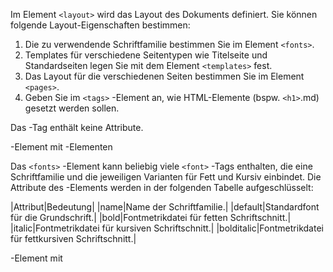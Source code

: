 
Im Element `<layout>` wird das Layout des Dokuments definiert. Sie können folgende Layout-Eigenschaften bestimmen:

1.  Die zu verwendende Schriftfamilie bestimmen Sie im Element `<fonts>`.
2.  Templates für verschiedene Seitentypen wie Titelseite und Standardseiten legen Sie mit dem Element `<templates>` fest.
3.  Das Layout für die verschiedenen Seiten bestimmen Sie im Element `<pages>`.
4.  Geben Sie im `<tags>` -Element an, wie HTML-Elemente (bspw. `<h1>`.md) gesetzt werden sollen.

Das <layout>-Tag enthält keine Attribute.

<fonts>-Element mit <font>-Elementen

Das `<fonts>` -Element kann beliebig viele `<font>` -Tags enthalten, die eine Schriftfamilie und die jeweiligen Varianten für Fett und Kursiv einbindet. Die Attribute des <font>-Elements werden in der folgenden Tabelle aufgeschlüsselt:

|Attribut|Bedeutung|
|name|Name der Schriftfamilie.|
|default|Standardfont für die Grundschrift.|
|bold|Fontmetrikdatei für fetten Schriftschnitt.|
|italic|Fontmetrikdatei für kursiven Schriftschnitt.|
|bolditalic|Fontmetrikdatei für fettkursiven Schriftschnitt.|

<templates>-Element mit <template>-Elementen

Das `<templates>` -Element kann beliebig viele `<template>` -Elemente enthalten, die eine bestimmte Seite der PDF-Musterdatei ansprechen. Ein <template>-Element entspricht damit einer Seitenvorlage. Jedes `<template>` -Element erhält dabei einen eindeutigen Namen, um die Seitenvorlage ansprechen zu können.

Anhand des Wertes im Attribut `name` können Sie im Inhaltsbereich (siehe [Inhaltsbereich](/Inhaltsbereich.md).md) das entsprechende Template auswählen. Wenn Sie Inhalte einbinden, ordnen Sie über das `name` -Attribut die Inhalte der entsprechenden Seite in der PDF-Musterdatei zu. Die Attribute des `<template>` -Elements sind in der folgenden Tabelle aufgeschlüsselt:

|Attribut|Bedeutung|
|name|Eindeutiger Bezeichner für diese Seitenvorlage|
|file|Name der PDF-Musterdatei. Die Pfadangabe erfolgt relativ zum Verzeichnis des XSLT-Templates. Im Demotemplate handelt es sich um das Unterverzeichnis mit dem Namen `template/`.|
|page|Seitennummer, beginnend mit 1.|

<tags>-Element

Das `<layout>` -Element kann optional auch ein `<tags>` -Element enthalten, mit dem Sie ausgewählten Tags eine Schrift in bestimmter Größe, bestimmtem Gewicht und Stil zuweisen. Das `<tags>` -Element enthält dabei einzelne `<tag>` -Elemente, in denen Sie den gewünschten Tag auswählen.

<tag>-Element

Mit dem `<tag>` -Element wählen Sie ein HTML-Tag aus und können bestimmen, mit welchem Schriftschnitt der Inhalt dieses Tags formatiert werden soll. Die Attribute des `<tag>` -Elements sind in der folgenden Tabelle aufgeschlüsselt:

|Attribut|Bedeutung|
|name|Name des HTML-Tags, das formatiert werden soll.|
|font|Schriftschnitt, der dem Tag zugeordnet werden soll. Die Angaben sind:

1.  Schriftfamilie, alternativ „serif“ für Serifenschrift, „non serif“ für serifenlose Schrift.
2.  Schriftgröße in Punkt (pt).
3.  Schriftform:
    1.  *italic*: Kursiv.
    2.  *bold*: Fett.
    3.  *bolditalic*: Fettkursiv.|

<pages>-Element

Das `<pages>` -Element dient dazu, die Grundschrift sowie die Seitenränder zu bestimmen. In der folgenden Tabelle sind die Attribute des `<pages>` -Elements aufgeschlüsselt:

|Attribut|Bedeutung|
|font|Eindeutiger Bezeichner für diese Seitenvorlage|
|margin|Die angegebenen vier Werte bestimmen die Seitenränder. Die vier Werte stehen für den Abstand des Inhaltes von *oben*, *rechts*, *unten* und *links*.|
|align|Ausrichtung des Textes. Der angegebene Wert kann durch align-Attribute in Elementen aus dem Inhaltsbereich überlagert werden. Mögliche Werte sind:

1.  left
2.  center
3.  right
4.  justify|

<page>-Element

Das <pages>-Element enthält beliebig viele `<page>` -Elemente. Mit einem `<page>` -Element bestimmen Sie die Position von Inhalten auf der Seite. Sie können dabei bestimmte Seitentypen wie Titelseite, Standardseite oder Schluss-Seite unterscheiden. In der folgenden Tabelle sind die Attribute des `<page>` -Elements aufgeschlüsselt:

|Attribut|Bedeutung|
|name|Name dieser Seitenvorlage.|
|mode|„elements“, um in den Element-Modus umzuschalten, „default“, wenn die Seite Fließtext in `<column>` -Elementen enthalten soll.|
|template|Template-Definition auswählen. Der Wert muss dem *name* -Attribut eines `<template>` -Elements entsprechen.|
|font|Schrift der Seite festlegen. Die Angaben sind:

1.  Schriftfamilie
2.  Schriftgröße
3.  Schriftgewicht oder -stil ( `bold`, `italic`, `bolditalic`.md)|

<element>-Tag

Für die Titelseite können Sie den Titel sowie den Untertitel des Artikels in fest definierte Bereiche der Seite einfügen. Diese Bereiche bestimmen Sie Dabei mit `<element>` -Tags. Um `<element>` -Tags benutzen zu können, müssen Sie das `<page>` -Element in den Element-Modus ( `mode =
      "elements"`.md) umschalten. Die folgende Tabelle schlüsselt die Bedeutung der einzelnen Attribute auf:

|Attribut|Bedeutung|
|for|Name des aktuellen Elements.|
|margin|Position des Elements. Die Positionierung erfolgt über die Angabe des Seitenabstandes. Die vier Werte stehen für:

1.  oben
2.  rechts
3.  unten
4.  links|
|align|Ausrichtung der Texte, die in diese Seite eingebunden werden. Mögliche Werte:

1.  right
2.  center
3.  left
4.  justify|

<column>-Element

Standardmäßig wird Fließtext in Spalten (auch Kolumnen genannt) gesetzt. Eine Seite kann dabei nur aus einer einzigen Spalte bestehen oder beliebig viele zusätzliche Spalten haben. Die einzelnen Spalten einer Seite werden dabei von links nach rechts aufgefüllt. Sobald eine Spalte keinen Platz mehr hat, werden die Inhalte in die folgende Spalte gesetzt. Wenn die letzte Spalte einer Seite voll ist, wird ein Seitenumbruch eingefügt, sodass wieder mit einer neuen Seite begonnen wird.

Die Abstände sowie die Textausrichtung einer Spalte können Sie mit dem `<column>` -Element bestimmen. Die Attribute dieses Elements werden in der folgenden Tabelle erläutert:

|Attribut|Bedeutung|
|margin|Abstand zu den Seitenrändern. Die vier Werte stehen für:

1.  oben
2.  rechts
3.  unten
4.  links|
|align|Textausrichtung. Mögliche Werte sind:

1.  left
2.  center
3.  right
4.  justify|

Damit das `<column>` -Element benutzt werden kann, müssen Sie das `<page>` -Element in den Standardmodus ( `mode = "default"`.md) umschalten.

==

<footer>
-Element== Das `<page>` -Element kann auch ein `<footer>` -Element enthalten. Mit dem `<footer>` -Element bestimmen Sie die Position sowie die Schriftgröße der Fußzeile. Sie können zusätzlich die Textausrichtung festlegen. Näheres zu den Attributen des `<footer>` -Elements erfahren Sie in der folgenden Tabelle:

|Attribut|Bedeutung|
|margin|Abstand zu den Seitenrändern. Die vier Werte stehen der Reihe nach für:

1.  oben
2.  rechts
3.  unten
4.  links|
|align|Textausrichtung. Mögliche Werte sind:

1.  left
2.  center
3.  right
4.  justify|
|font|Schrift der Seite festlegen. Die Angaben sind:

1.  Schriftfamilie.
2.  Schriftgröße in Punkt (pt).
3.  Schriftgewicht oder -stil ( `bold`, `italic`, `bolditalic`.md).|

[Kategorie:papaya-Formatierungsobjekt](export_de/Kategorie:papaya-Formatierungsobjekt.md)